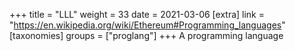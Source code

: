 +++
title = "LLL"
weight = 33
date = 2021-03-06
[extra]
link = "https://en.wikipedia.org/wiki/Ethereum#Programming_languages"
[taxonomies]
groups = ["proglang"]
+++
A programming language

